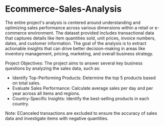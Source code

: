 # Ecommerce-Sales-Analysis

The entire project's analysis is centered around understanding and optimizing sales performance across various dimensions within a retail or e-commerce environment. The dataset provided includes transactional data that captures details like item quantities sold, unit prices, invoice numbers, dates, and customer information. The goal of the analysis is to extract actionable insights that can drive better decision-making in areas like inventory management, pricing, marketing, and overall business strategy.

Project Objectives:
  The project aims to answer several key business questions by analyzing the sales data, such as:

- Identify Top-Performing Products: Determine the top 5 products based on total sales.
- Evaluate Sales Performance: Calculate average sales per day and per year across all items and regions.
- Country-Specific Insights: Identify the best-selling products in each country.

Note: ECanceled transactions are excluded to ensure the accuracy of sales data and investigate items with negative quantities.
